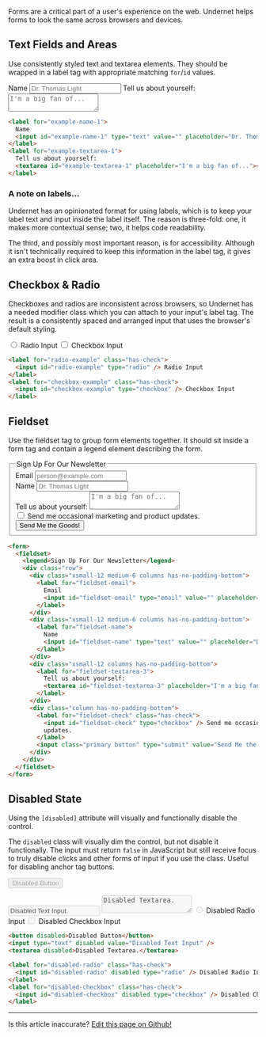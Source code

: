 Forms are a critical part of a user's experience on the web. Undernet helps forms to look the same across browsers and devices.

## Text Fields and Areas

Use consistently styled text and textarea elements. They should be wrapped in a label tag with appropriate matching `for`/`id` values.

<label for="example-name-1">
  Name
  <input id="example-name-1" type="text" value="" placeholder="Dr. Thomas Light" />
</label>
<label for="fieldset-textarea-1">
  Tell us about yourself:
  <textarea id="fieldset-textarea-1" placeholder="I'm a big fan of..."></textarea>
</label>

```html
<label for="example-name-1">
  Name
  <input id="example-name-1" type="text" value="" placeholder="Dr. Thomas Light" />
</label>
<label for="example-textarea-1">
  Tell us about yourself:
  <textarea id="example-textarea-1" placeholder="I'm a big fan of..."></textarea>
</label>
```

### A note on labels...

Undernet has an opinionated format for using labels, which is to keep your label text and input inside the label itself. The reason is three-fold: one, it makes more contextual sense; two, it helps code readability.

The third, and possibly most important reason, is for accessibility. Although it isn't technically required to keep this information in the label tag, it gives an extra boost in click area.

## Checkbox & Radio

Checkboxes and radios are inconsistent across browsers, so Undernet has a needed modifier class which you can attach to your input's label tag. The result is a consistently spaced and arranged input that uses the browser's default styling.

<label for="radio-example" class="has-check">
  <input id="radio-example" type="radio" /> Radio Input
</label>
<label for="checkbox-example" class="has-check">
  <input id="checkbox-example" type="checkbox" /> Checkbox Input
</label>

```html
<label for="radio-example" class="has-check">
  <input id="radio-example" type="radio" /> Radio Input
</label>
<label for="checkbox-example" class="has-check">
  <input id="checkbox-example" type="checkbox" /> Checkbox Input
</label>
```

## Fieldset

Use the fieldset tag to group form elements together. It should sit inside a form tag and contain a legend element describing the form.

<form>
  <fieldset>
    <legend>Sign Up For Our Newsletter</legend>
    <div class="row">
      <div class="xsmall-12 medium-6 columns has-no-padding-bottom">
        <label>
          Email
          <input type="email" value="" placeholder="person@example.com" />
        </label>
      </div>
      <div class="xsmall-12 medium-6 columns has-no-padding-bottom">
        <label>
          Name
          <input type="text" value="" placeholder="Dr. Thomas Light" />
        </label>
      </div>
      <div class="xsmall-12 columns has-no-padding-bottom">
        <label for="fieldset-textarea-2">
          Tell us about yourself:
          <textarea id="fieldset-textarea-2" placeholder="I'm a big fan of..."></textarea>
        </label>
      </div>
      <div class="column has-no-padding-bottom">
        <label for="fieldset-check" class="has-check">
          <input id="fieldset-check" type="checkbox" /> Send me occasional marketing and product updates.
        </label>
        <input class="primary button" type="submit" value="Send Me the Goods!" />
      </div>
    </div>
  </fieldset>
</form>

```html
<form>
  <fieldset>
    <legend>Sign Up For Our Newsletter</legend>
    <div class="row">
      <div class="xsmall-12 medium-6 columns has-no-padding-bottom">
        <label for="fieldset-email">
          Email
          <input id="fieldset-email" type="email" value="" placeholder="person@example.com" />
        </label>
      </div>
      <div class="xsmall-12 medium-6 columns has-no-padding-bottom">
        <label for="fieldset-name">
          Name
          <input id="fieldset-name" type="text" value="" placeholder="Dr. Thomas Light" />
        </label>
      </div>
      <div class="xsmall-12 columns has-no-padding-bottom">
        <label for="fieldset-textarea-3">
          Tell us about yourself:
          <textarea id="fieldset-textarea-3" placeholder="I'm a big fan of..."></textarea>
        </label>
      </div>
      <div class="column has-no-padding-bottom">
        <label for="fieldset-check" class="has-check">
          <input id="fieldset-check" type="checkbox" /> Send me occasional marketing and product
          updates.
        </label>
        <input class="primary button" type="submit" value="Send Me the Goods!" />
      </div>
    </div>
  </fieldset>
</form>
```

## Disabled State

Using the `[disabled]` attribute will visually and functionally disable the control.

The `disabled` class will visually dim the control, but not disable it functionally. The input must return `false` in JavaScript but still receive focus to truly disable clicks and other forms of input if you use the class. Useful for disabling anchor tag buttons.

<button disabled class="has-no-margin-bottom">Disabled Button</button>

<input type="text" disabled value="Disabled Text Input" />

<textarea disabled>Disabled Textarea.</textarea>

<label for="disabled-radio" class="has-check">
  <input id="disabled-radio" disabled type="radio" /> Disabled Radio Input
</label>
<label for="disabled-checkbox" class="has-check">
  <input id="disabled-checkbox" disabled type="checkbox" /> Disabled Checkbox Input
</label>

```html
<button disabled>Disabled Button</button>
<input type="text" disabled value="Disabled Text Input" />
<textarea disabled>Disabled Textarea.</textarea>

<label for="disabled-radio" class="has-check">
  <input id="disabled-radio" disabled type="radio" /> Disabled Radio Input
</label>
<label for="disabled-checkbox" class="has-check">
  <input id="disabled-checkbox" disabled type="checkbox" /> Disabled Checkbox Input
</label>
```

<hr />
<p class="has-right-text">Is this article inaccurate? <a href="https://github.com/geotrev/undernet/tree/master/docs/forms.md">Edit this page on Github!</a></p>
